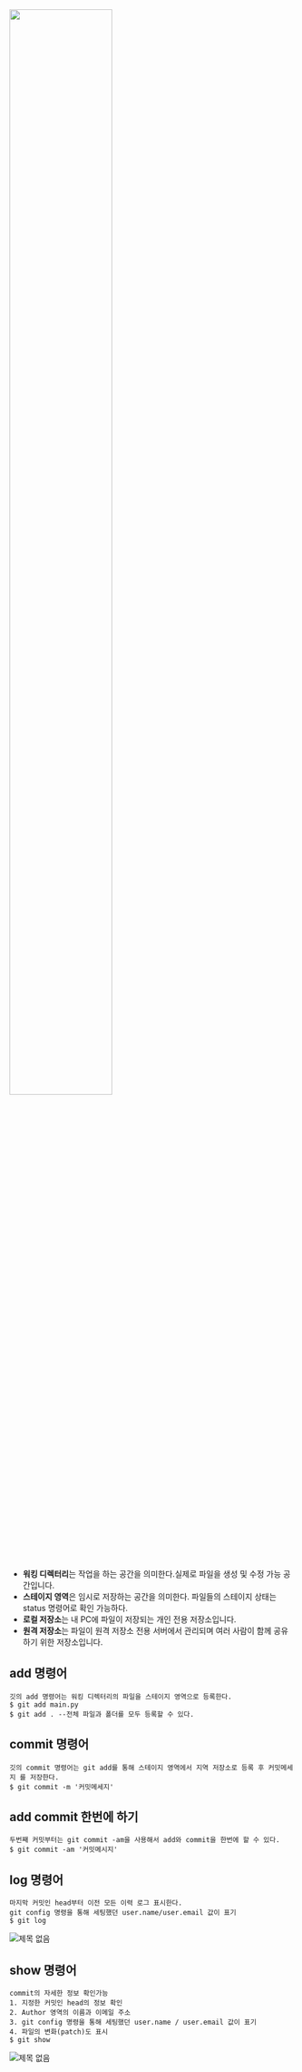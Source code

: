 <img src="https://user-images.githubusercontent.com/105197524/196039835-5fbce362-a775-4ebb-b315-01a3c7d5cf6e.jpg" height = 70% width = 60%>


- **워킹 디렉터리**는 작업을 하는 공간을 의미한다.실제로 파일을 생성 및 수정 가능 공간입니다.
- **스테이지 영역**은 임시로 저장하는 공간을 의미한다. 파일들의 스테이지 상태는 status 명령어로 확인 가능하다.
- **로컬 저장소**는 내 PC에 파일이 저장되는 개인 전용 저장소입니다.
- **원격 저장소**는 파일이 원격 저장소 전용 서버에서 관리되며 여러 사람이 함께 공유하기 위한 저장소입니다.

## add 명령어
```
깃의 add 명령어는 워킹 디렉터리의 파일을 스테이지 영역으로 등록한다.
$ git add main.py
$ git add . --전체 파일과 폴더를 모두 등록할 수 있다.
```

## commit 명령어
```
깃의 commit 명령어는 git add를 통해 스테이지 영역에서 지역 저장소로 등록 후 커밋메세지 를 저장한다.
$ git commit -m '커밋메세지'
```

## add commit 한번에 하기
```
두번째 커밋부터는 git commit -am을 사용해서 add와 commit을 한번에 할 수 있다.
$ git commit -am '커밋메시지'
```


## log 명령어
```
마지막 커밋인 head부터 이전 모든 이력 로그 표시한다.
git config 명령을 통해 세팅했던 user.name/user.email 값이 표기
$ git log
```
![제목 없음](https://user-images.githubusercontent.com/105197524/196040065-4f32120d-5261-4910-a44b-a7e3ea8a7d74.png)

## show 명령어
```
commit의 자세한 정보 확인가능
1. 지정한 커밋인 head의 정보 확인
2. Author 영역의 이름과 이메일 주소
3. git config 명령을 통해 세팅했던 user.name / user.email 값이 표기
4. 파일의 변화(patch)도 표시
$ git show
```
![제목 없음](https://user-images.githubusercontent.com/105197524/196040317-8bb56aee-7116-4bc0-b7d1-28402fbde653.png)
